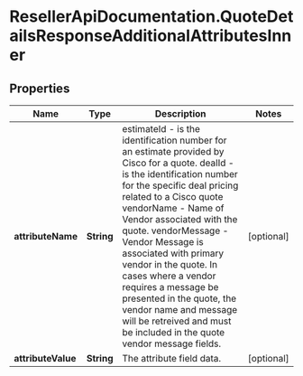 # ResellerApiDocumentation.QuoteDetailsResponseAdditionalAttributesInner

## Properties

Name | Type | Description | Notes
------------ | ------------- | ------------- | -------------
**attributeName** | **String** | estimateId - is the identification number for an estimate provided by Cisco for a quote.  dealId - is the identification number for the specific deal pricing related to a Cisco quote  vendorName - Name of Vendor associated with the quote.  vendorMessage - Vendor Message is associated with primary vendor in the quote.  In cases where a vendor requires a message be presented in the quote, the vendor name and message will be retreived and must be included in the quote vendor message fields. | [optional] 
**attributeValue** | **String** | The attribute field data. | [optional] 


